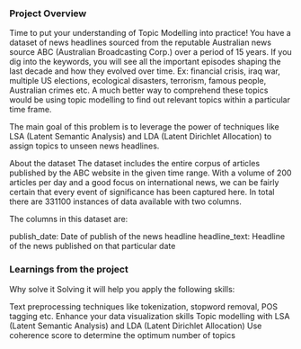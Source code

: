 ### Project Overview

 Time to put your understanding of Topic Modelling into practice! You have a dataset of news headlines sourced from the reputable Australian news source ABC (Australian Broadcasting Corp.) over a period of 15 years. If you dig into the keywords, you will see all the important episodes shaping the last decade and how they evolved over time. Ex: financial crisis, iraq war, multiple US elections, ecological disasters, terrorism, famous people, Australian crimes etc. A much better way to comprehend these topics would be using topic modelling to find out relevant topics within a particular time frame.

The main goal of this problem is to leverage the power of techniques like LSA (Latent Semantic Analysis) and LDA (Latent Dirichlet Allocation) to assign topics to unseen news headlines.

About the dataset
The dataset includes the entire corpus of articles published by the ABC website in the given time range. With a volume of 200 articles per day and a good focus on international news, we can be fairly certain that every event of significance has been captured here. In total there are 331100 instances of data available with two columns.

The columns in this dataset are:

publish_date: Date of publish of the news headline
headline_text: Headline of the news published on that particular date



### Learnings from the project

 Why solve it
Solving it will help you apply the following skills:

Text preprocessing techniques like tokenization, stopword removal, POS tagging etc.
Enhance your data visualization skills
Topic modelling with LSA (Latent Semantic Analysis) and LDA (Latent Dirichlet Allocation)
Use coherence score to determine the optimum number of topics


